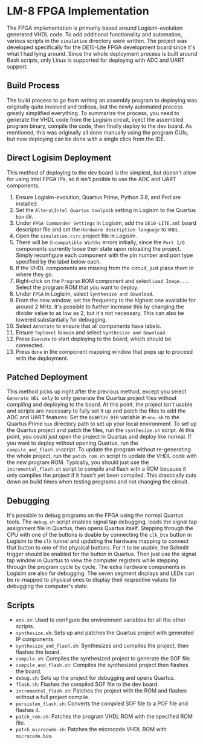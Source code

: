 # LM-8 FPGA Implementation
The FPGA implementation is primarily based around Logisim-evolution generated VHDL code. To add
additional functionality and automation, various scripts in the `simulation` directory were 
written. The project was developed specifically for the DE10-Lite FPGA development board since
it's what I had lying around. Since the whole deployment process is built around Bash scripts, only
Linux is supported for deploying with ADC and UART support.

## Build Process
The build process to go from writing an assembly program to deploying was originally quite involved
and tedious, but the newly automated process greatly simplified everything. To summarize
the process, you need to generate the VHDL code from the Logisim circuit, inject the assembled
program binary, compile the code, then finally deploy to the dev board. As mentioned, this was
originally all done manually using the program GUIs, but now deploying can be done with a single
click from the IDE.

## Direct Logisim Deployment
This method of deploying to the dev board is the simplest, but doesn't allow for using Intel FPGA
IPs, so it isn't posible to use the ADC and UART components.
1. Ensure Logisim-evolution, Quartus Prime, Python 3.8, and Perl are installed.
2. Set the `Altera\Intel Quartus toolpath` setting in Logisim to the Quartus `bin` dir.
3. Under `FPGA Commander Settings` in Logisim, add the `DE10-LITE.xml` board descriptor file and
   set the `Hardware description language` to `VHDL`.
4. Open the `simulation.circ` project file in Logisim.
5. There will be `Incompatible Widths` errors initially, since the `Port I/O` components 
   currently loose their state upon reloading the project. Simply reconfigure each component
   with the pin number and port type specified by the label below each. 
6. If the VHDL components are missing from the circuit, just place them in where they go.
7. Right-click on the `Program` ROM component and select `Load Image...`. Select the program ROM
   that you want to deploy.
8. Under `FPGA` in Logisim, select `Synthesize and Download`.
9. From the new window, set the frequency to the highest one available for around 2 MHz. It's
   possible to further increase this by changing the divider value to as low as 2, but it's not
   necessary. This can also be lowered substantially for debugging.
10. Select `Annotate` to ensure that all components have labels.
11. Ensure `Toplevel` is `main` and select `Synthesize and Download`.
12. Press `Execute` to start deploying to the board, which should be connected.
13. Press `done` in the component mapping window that pops up to proceed with the deployment.

## Patched Deployment
This method picks up right after the previous method, except you select `Generate HDL only` to
only generate the Quartus project files without compiling and deploying to the board. At this
point, the project isn't usable and scripts are necessary to fully set it up and patch the
files to add the ADC and UART features. Set the `QUARTUS_DIR` variable in `env.sh` to the 
Quartus Prime `bin` directory path to set up your local environment. To set up the Quartus 
project and patch the files, run the `synthesize.sh` script. At this point, you could just 
open the project in Quartus and deploy like normal. If you want to deploy without opening 
Quartus, run the `compile_and_flash.sh`script. To update the program without re-generating 
the whole project, run the `patch_rom.sh` script to update the VHDL code with the new program ROM.
Typically, you should just use the `incremental_flash.sh` script to compile and flash with a ROM
because it only compiles the project if it hasn't yet been compiled. This drastically cuts down
on build times when testing programs and not changing the circuit.

## Debugging
It's possible to debug programs on the FPGA using the normal Quartus tools. The `debug.sh` script
enables signal tap debugging, loads the signal tap assignment file in Quartus, then opens Quartus
itself. Stepping through the CPU with one of the buttons is doable by connecting the `clk_btn`
button in Logisim to the `clk` tunnel and updating the hardware mapping to connect that button
to one of the physical buttons. For it to be usable, the Schmitt trigger should be enabled for the
button in Quartus. Then just use the signal tap window in Quartus to view the computer registers
while stepping through the program cycle by cycle. The extra hardware components in Logisim are
also for debugging. The seven segment displays and LEDs can be re-mapped to physical ones to
display their respective values for debugging the computer's state.

## Scripts
- `env.sh`: Used to configure the environment variables for all the other scripts.
- `synthesize.sh`: Sets up and patches the Quartus project with generated IP components.
- `synthesize_and_flash.sh`: Synthesizes and compiles the project, then flashes the board.
- `compile.sh`: Compiles the synthesized project to generate the SOF file.
- `compile_and_flash.sh`: Compiles the synthesized project then flashes the board.
- `debug.sh`: Sets up the project for debugging and opens Quartus.
- `flash.sh`: Flashes the compiled SOF file to the dev board.
- `incremental_flash.sh`: Patches the project with the ROM and flashes without a full project compile.
- `persisten_flash.sh`: Converts the compiled SOF file to a POF file and flashes it.
- `patch_rom.sh`: Patches the program VHDL ROM with the specified ROM file.
- `patch_microcode.sh`: Patches the microcode VHDL ROM with `microcode.bin`.
